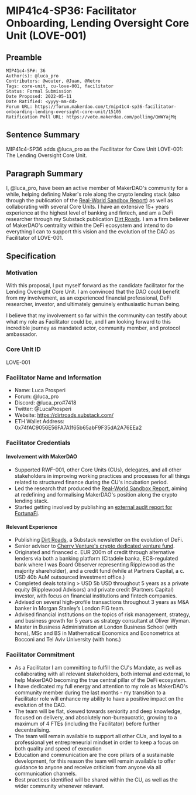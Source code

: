 # MIP41c4-SP36: Facilitator Onboarding, Lending Oversight Core Unit (LOVE-001)

## Preamble

```
MIP41c4-SP#: 36
Author(s): @luca_pro
Contributors: @wouter, @Juan, @Retro
Tags: core-unit, cu-love-001, facilitator
Status: Formal Submission
Date Proposed: 2022-05-11
Date Ratified: <yyyy-mm-dd>
Forum URL: https://forum.makerdao.com/t/mip41c4-sp36-facilitator-onboarding-lending-oversight-core-unit/15105
Ratification Poll URL: https://vote.makerdao.com/polling/QmWYajMq
```

## Sentence Summary

MIP41c4-SP36 adds @luca_pro as the Facilitator for Core Unit LOVE-001: The Lending Oversight Core Unit.

## Paragraph Summary

I, @luca_pro, have been an active member of MakerDAO's community for a while, helping defining Maker's role along the crypto lending stack (also through the publication of the [Real-World Sandbox Report](https://forum.makerdao.com/t/real-world-sandbox-final-deliverable-for-consultation-round/11915?u=luca_pro)) as well as collaborating with several Core Units. I have an extensive 15+ years experience at the highest level of banking and fintech, and am a DeFi researcher through my Substack publication [Dirt Roads](https://dirtroads.substack.com/). I am a firm believer of MakerDAO's centrality within the DeFi ecosystem and intend to do everything I can to support this vision and the evolution of the DAO as Facilitator of LOVE-001.

## Specification

### Motivation

With this proposal, I put myself forward as the candidate facilitator for the Lending Oversight Core Unit. I am convinced that the DAO could benefit from my involvement, as an experienced financial professional, DeFi researcher, investor, and ultimately genuinely enthusiastic human being.

I believe that my involvement so far within the community can testify about what my role as Facilitator could be, and I am looking forward to this incredible journey as mandated actor, community member, and protocol ambassador.

### Core Unit ID

LOVE-001

### Facilitator Name and Information

- Name: Luca Prosperi
- Forum: @luca_pro
- Discord: @luca_pro#7418
- Twitter: @LucaProsperi
- Website: https://dirtroads.substack.com/
- ETH Wallet Address: 0x74fAC9056E56FA7A1f65b65abF9F35dA2A76EEa2

### Facilitator Credentials

#### Involvement with MakerDAO

* Supported RWF-001, other Core Units (CUs), delegates, and all other stakeholders in improving working practices and processes for all things related to structured finance during the CU's incubation period.
* Led the research that produced the [Real-World Sandbox Report](https://forum.makerdao.com/t/real-world-sandbox-final-deliverable-for-consultation-round/11915?u=luca_pro), aiming at redefining and formalising MakerDAO's position along the crypto lending stack.
* Started getting involved by publishing an [external audit report for FortunaFi](https://forum.makerdao.com/t/fortunafi-external-audit-report-by-luca-prosperi/10363?u=luca_pro).

#### Relevant Experience

* Publishing [Dirt Roads](https://dirtroads.substack.com/), a Substack newsletter on the evolution of DeFi.
* Senior advisor to [Cherry Venture's crypto dedicated venture fund](https://www.cherry.xyz).
* Originated and financed c. EUR 200m of credit through alternative lenders via both a banking platform (Citadele banka, ECB-regulated bank where I was Board Observer representing Ripplewood as the majority shareholder), and a credit fund (while at Partners Capital, a c. USD 40b AuM outsourced investment office.)
* Completed deals totaling > USD 5b USD throughout 5 years as a private equity (Ripplewood Advisors) and private credit (Partners Capital) investor, with focus on financial institutions and fintech companies.
* Advised on several high-profile transactions throughout 3 years as M&A banker in Morgan Stanley’s London FIG team.
* Advised financial institutions on the topics of risk management, strategy, and business growth for 5 years as strategy consultant at Oliver Wyman.
* Master in Business Administration at London Business School (with hons), MSc and BS in Mathematical Economics and Econometrics at Bocconi and Tel Aviv University (with hons.)

### Facilitator Commitment

* As a Facilitator I am committing to fulfill the CU's Mandate, as well as collaborating with all relevant stakeholders, both internal and external, to help MakerDAO becoming the true central pillar of the DeFi ecosystem.
* I have dedicated my full energy and attention to my role as MakerDAO's community member during the last months - my transition to a Facilitator role will enhance my ability to have a positive impact on the evolution of the DAO.
* The team will be flat, skewed towards seniority and deep knowledge, focused on delivery, and absolutely non-bureaucratic, growing to a maximum of 4 FTEs (including the Facilitator) before further decentralising.
* The team will remain available to support all other CUs, and loyal to a professional yet entrepreneurial mindset in order to keep a focus on both quality and speed of execution
* Education and communication are the core pillars of a sustainable development, for this reason the team will remain available to offer guidance to anyone and receive criticism from anyone via all communication channels.
* Best practices identified will be shared within the CU, as well as the wider community whenever relevant.
